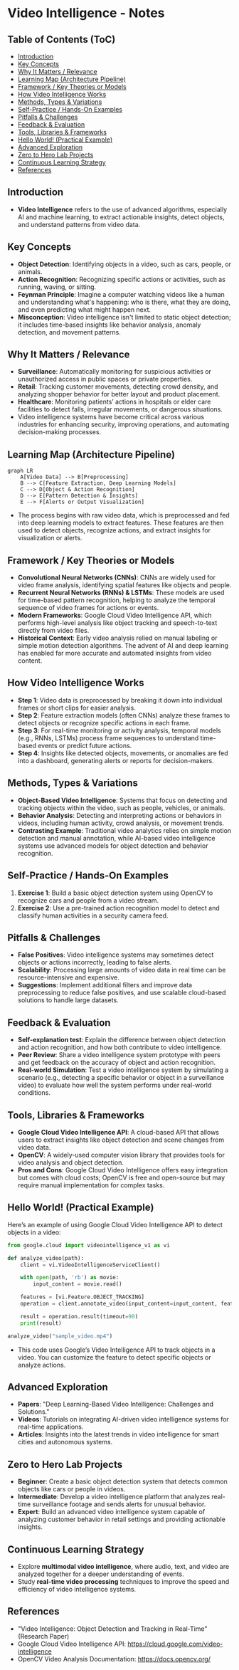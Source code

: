 # Video Intelligence - Notes

## Table of Contents (ToC)
  - [Introduction](#introduction)
  - [Key Concepts](#key-concepts)
  - [Why It Matters / Relevance](#why-it-matters--relevance)
  - [Learning Map (Architecture Pipeline)](#learning-map-architecture-pipeline)
  - [Framework / Key Theories or Models](#framework--key-theories-or-models)
  - [How Video Intelligence Works](#how-video-intelligence-works)
  - [Methods, Types \& Variations](#methods-types--variations)
  - [Self-Practice / Hands-On Examples](#self-practice--hands-on-examples)
  - [Pitfalls \& Challenges](#pitfalls--challenges)
  - [Feedback \& Evaluation](#feedback--evaluation)
  - [Tools, Libraries \& Frameworks](#tools-libraries--frameworks)
  - [Hello World! (Practical Example)](#hello-world-practical-example)
  - [Advanced Exploration](#advanced-exploration)
  - [Zero to Hero Lab Projects](#zero-to-hero-lab-projects)
  - [Continuous Learning Strategy](#continuous-learning-strategy)
  - [References](#references)


## Introduction
- **Video Intelligence** refers to the use of advanced algorithms, especially AI and machine learning, to extract actionable insights, detect objects, and understand patterns from video data.

## Key Concepts
- **Object Detection**: Identifying objects in a video, such as cars, people, or animals.
- **Action Recognition**: Recognizing specific actions or activities, such as running, waving, or sitting.
- **Feynman Principle**: Imagine a computer watching videos like a human and understanding what's happening: who is there, what they are doing, and even predicting what might happen next.
- **Misconception**: Video intelligence isn't limited to static object detection; it includes time-based insights like behavior analysis, anomaly detection, and movement patterns.

## Why It Matters / Relevance
- **Surveillance**: Automatically monitoring for suspicious activities or unauthorized access in public spaces or private properties.
- **Retail**: Tracking customer movements, detecting crowd density, and analyzing shopper behavior for better layout and product placement.
- **Healthcare**: Monitoring patients’ actions in hospitals or elder care facilities to detect falls, irregular movements, or dangerous situations.
- Video intelligence systems have become critical across various industries for enhancing security, improving operations, and automating decision-making processes.

## Learning Map (Architecture Pipeline)
```mermaid
graph LR
    A[Video Data] --> B[Preprocessing]
    B --> C[Feature Extraction, Deep Learning Models]
    C --> D[Object & Action Recognition]
    D --> E[Pattern Detection & Insights]
    E --> F[Alerts or Output Visualization]
```
- The process begins with raw video data, which is preprocessed and fed into deep learning models to extract features. These features are then used to detect objects, recognize actions, and extract insights for visualization or alerts.

## Framework / Key Theories or Models
- **Convolutional Neural Networks (CNNs)**: CNNs are widely used for video frame analysis, identifying spatial features like objects and people.
- **Recurrent Neural Networks (RNNs) & LSTMs**: These models are used for time-based pattern recognition, helping to analyze the temporal sequence of video frames for actions or events.
- **Modern Frameworks**: Google Cloud Video Intelligence API, which performs high-level analysis like object tracking and speech-to-text directly from video files.
- **Historical Context**: Early video analysis relied on manual labeling or simple motion detection algorithms. The advent of AI and deep learning has enabled far more accurate and automated insights from video content.

## How Video Intelligence Works
- **Step 1**: Video data is preprocessed by breaking it down into individual frames or short clips for easier analysis.
- **Step 2**: Feature extraction models (often CNNs) analyze these frames to detect objects or recognize specific actions in each frame.
- **Step 3**: For real-time monitoring or activity analysis, temporal models (e.g., RNNs, LSTMs) process frame sequences to understand time-based events or predict future actions.
- **Step 4**: Insights like detected objects, movements, or anomalies are fed into a dashboard, generating alerts or reports for decision-makers.

## Methods, Types & Variations
- **Object-Based Video Intelligence**: Systems that focus on detecting and tracking objects within the video, such as people, vehicles, or animals.
- **Behavior Analysis**: Detecting and interpreting actions or behaviors in videos, including human activity, crowd analysis, or movement trends.
- **Contrasting Example**: Traditional video analytics relies on simple motion detection and manual annotation, while AI-based video intelligence systems use advanced models for object detection and behavior recognition.

## Self-Practice / Hands-On Examples
1. **Exercise 1**: Build a basic object detection system using OpenCV to recognize cars and people from a video stream.
2. **Exercise 2**: Use a pre-trained action recognition model to detect and classify human activities in a security camera feed.

## Pitfalls & Challenges
- **False Positives**: Video intelligence systems may sometimes detect objects or actions incorrectly, leading to false alerts.
- **Scalability**: Processing large amounts of video data in real time can be resource-intensive and expensive.
- **Suggestions**: Implement additional filters and improve data preprocessing to reduce false positives, and use scalable cloud-based solutions to handle large datasets.

## Feedback & Evaluation
- **Self-explanation test**: Explain the difference between object detection and action recognition, and how both contribute to video intelligence.
- **Peer Review**: Share a video intelligence system prototype with peers and get feedback on the accuracy of object and action recognition.
- **Real-world Simulation**: Test a video intelligence system by simulating a scenario (e.g., detecting a specific behavior or object in a surveillance video) to evaluate how well the system performs under real-world conditions.

## Tools, Libraries & Frameworks
- **Google Cloud Video Intelligence API**: A cloud-based API that allows users to extract insights like object detection and scene changes from video data.
- **OpenCV**: A widely-used computer vision library that provides tools for video analysis and object detection.
- **Pros and Cons**: Google Cloud Video Intelligence offers easy integration but comes with cloud costs; OpenCV is free and open-source but may require manual implementation for complex tasks.

## Hello World! (Practical Example)
Here’s an example of using Google Cloud Video Intelligence API to detect objects in a video:
```python
from google.cloud import videointelligence_v1 as vi

def analyze_video(path):
    client = vi.VideoIntelligenceServiceClient()

    with open(path, 'rb') as movie:
        input_content = movie.read()

    features = [vi.Feature.OBJECT_TRACKING]
    operation = client.annotate_video(input_content=input_content, features=features)

    result = operation.result(timeout=90)
    print(result)

analyze_video("sample_video.mp4")
```
- This code uses Google’s Video Intelligence API to track objects in a video. You can customize the feature to detect specific objects or analyze actions.

## Advanced Exploration
- **Papers**: "Deep Learning-Based Video Intelligence: Challenges and Solutions."
- **Videos**: Tutorials on integrating AI-driven video intelligence systems for real-time applications.
- **Articles**: Insights into the latest trends in video intelligence for smart cities and autonomous systems.

## Zero to Hero Lab Projects
- **Beginner**: Create a basic object detection system that detects common objects like cars or people in videos.
- **Intermediate**: Develop a video intelligence platform that analyzes real-time surveillance footage and sends alerts for unusual behavior.
- **Expert**: Build an advanced video intelligence system capable of analyzing customer behavior in retail settings and providing actionable insights.

## Continuous Learning Strategy
- Explore **multimodal video intelligence**, where audio, text, and video are analyzed together for a deeper understanding of events.
- Study **real-time video processing** techniques to improve the speed and efficiency of video intelligence systems.

## References
- "Video Intelligence: Object Detection and Tracking in Real-Time" (Research Paper)
- Google Cloud Video Intelligence API: https://cloud.google.com/video-intelligence
- OpenCV Video Analysis Documentation: https://docs.opencv.org/

